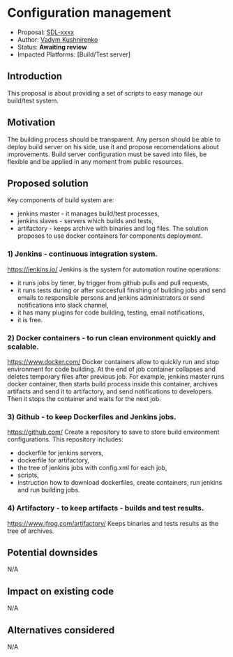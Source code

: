 # Configuration management

* Proposal: [SDL-xxxx](xxxx-Configuration-Management.md)
* Author: [Vadym Kushnirenko](https://github.com/vkushnirenko-luxoft)
* Status: **Awaiting review**
* Impacted Platforms: [Build/Test server]

## Introduction

This proposal is about providing a set of scripts to easy manage our build/test system.

## Motivation

The building process should be transparent. Any person should be able to deploy build server on his side, use it and propose recomendations about improvements.
Build server configuration must be saved into files, be flexible and be applied in any moment from public resources.

## Proposed solution

Key components of build system are:
- jenkins master - it manages build/test processes,
- jenkins slaves - servers which builds and tests,
- artifactory - keeps archive with binaries and log files.
The solution proposes to use docker containers for components deployment. 
### 1) Jenkins - continuous integration system.
https://jenkins.io/
Jenkins is the system for automation routine operations:
- it runs jobs by timer, by trigger from github pulls and pull requests,
- it runs tests during or after succesfull finishing of building jobs and send emails to responsible persons and jenkins administrators or send notifications into slack channel,
- it has many plugins for code building, testing, email notifications,
- it is free.
### 2) Docker containers - to run clean environment quickly and scalable.
https://www.docker.com/
Docker containers allow to quickly run and stop environment for code building. At the end of job container collapses and deletes temporary files after previous job. For example, jenkins master runs docker container, then starts build process inside this container, archives artifacts and send it to artifactory, and send notifications to developers. Then it stops the container and waits for the next job.
### 3) Github - to keep Dockerfiles and Jenkins jobs.
https://github.com/
Create a repository to save to store build environment configurations. This repository includes:
- dockerfile for jenkins servers,
- dockerfile for artifactory,
- the tree of jenkins jobs with config.xml for each job,
- scripts,
- instruction how to download dockerfiles, create containers, run jenkins and run building jobs.
### 4) Artifactory - to keep artifacts - builds and test results.
https://www.jfrog.com/artifactory/
Keeps binaries and tests results as the tree of archives.
## Potential downsides
N/A
## Impact on existing code
N/A
## Alternatives considered
N/A
